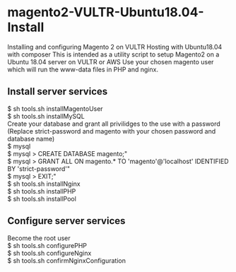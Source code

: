 # magento2-VULTR-Ubuntu18.04-Install
Installing and configuring Magento 2 on VULTR Hosting with Ubuntu18.04 with composer
This is intended as a utility script to setup Magento2 on a Ubuntu 18.04 server on VULTR or AWS
Use your chosen magento user which will run the www-data files in PHP and nginx.

## Install server services
$ sh tools.sh installMagentoUser <br />
$ sh tools.sh installMySQL <br />
Create your database and grant all privilidges to the use with a password <br />
(Replace strict-password and magento with your chosen password and database name) <br />
$ mysql <br />
$ mysql > CREATE DATABASE magento;" <br />
$ mysql > GRANT ALL ON magento.* TO 'magento'@'localhost' IDENTIFIED BY 'strict-password'" <br /> 
$ mysql > EXIT;" <br />
$ sh tools.sh installNginx <br />
$ sh tools.sh installPHP <br />
$ sh tools.sh installPool <br />


## Configure server services
Become the root user <br />
$ sh tools.sh configurePHP <br />
$ sh tools.sh configureNginx <br />
$ sh tools.sh confirmNginxConfiguration <br />
